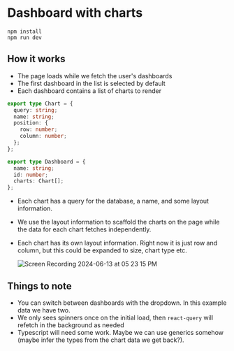 # Dashboard with charts

```
npm install
npm run dev
```

## How it works

- The page loads while we fetch the user's dashboards
- The first dashboard in the list is selected by default
- Each dashboard contains a list of charts to render

```ts
export type Chart = {
  query: string;
  name: string;
  position: {
    row: number;
    column: number;
  };
};

export type Dashboard = {
  name: string;
  id: number;
  charts: Chart[];
};
```

- Each chart has a query for the database, a name, and some layout information.
- We use the layout information to scaffold the charts on the page while the data for each chart fetches independently.
- Each chart has its own layout information. Right now it is just row and column, but this could be expanded to size, chart type etc.

  ![Screen Recording 2024-06-13 at 05 23 15 PM](https://github.com/joshuadoan/entel/assets/5114910/92b0daf1-5a2e-401a-a8c5-6f5e76532164)



## Things to note
- You can switch between dashboards with the dropdown. In this example data we have two.
- We only sees spinners once on the initial load, then `react-query` will refetch in the background as needed
- Typescript will need some work. Maybe we can use generics somehow (maybe infer the types from the chart data we get back?).
